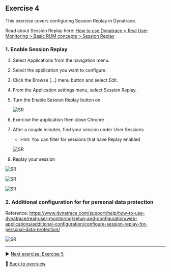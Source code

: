 ## Exercise 4
This exercise covers configuring Session Replay in Dynatrace.

Read about Session Replay here: [How to use Dynatrace > Real User Monitoring > Basic RUM concepts > Session Replay](https://www.dynatrace.com/support/help/how-to-use-dynatrace/real-user-monitoring/basic-concepts/session-replay/)

### 1. Enable Session Replay

1. Select Applications from the navigation menu.
2. Select the application you want to configure.
3. Click the Browse \[...\] menu button and select Edit.
4. From the Application settings menu, select Session Replay.
5. Turn the Enable Session Replay button on.

   ![SR](https://github.com/performgohot19/DEM/blob/master/assets/401-Configure.png)

6. Exercise the application then close Chrome
7. After a couple minutes, find your session under User Sessions
   * Hint: You can filter for sessions that have Replay enabled

   ![SR](https://github.com/performgohot19/DEM/blob/master/assets/403-ViewSR1.png)

8. Replay your session

![SR](https://github.com/performgohot19/DEM/blob/master/assets/403-ViewSR2.png)

![SR](https://github.com/performgohot19/DEM/blob/master/assets/403-ViewSR3.png)

![SR](https://github.com/performgohot19/DEM/blob/master/assets/403-ViewSR4.png)


### 2. Additional configuration for for personal data protection

Reference: https://www.dynatrace.com/support/help/how-to-use-dynatrace/real-user-monitoring/setup-and-configuration/web-applications/additional-configuration/configure-session-replay-for-personal-data-protection/

![SR](https://github.com/performgohot19/DEM/blob/master/assets/402-Privacy.png)

---

:arrow_forward: [Next exercise: Exercise 5](/ex5)

:arrow_up_small: [Back to overview](https://github.com/performgohot19/DEM)
